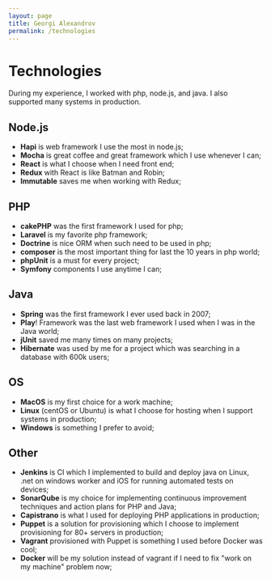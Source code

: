 ```yaml
---
layout: page
title: Georgi Alexandrov
permalink: /technologies
---
```


# Technologies
During my experience, I worked with php, node.js, and java. I also supported many systems in production.

## Node.js

- **Hapi** is web framework I use the most in node.js;
- **Mocha** is great coffee and great framework which I use whenever I can;
- **React** is what I choose when I need front end;
- **Redux** with React is like Batman and Robin;
- **Immutable** saves me when working with Redux;
## PHP

- **cakePHP** was the first framework I used for php;
- **Laravel** is my favorite php framework;
- **Doctrine** is nice ORM when such need to be used in php;
- **composer** is the most important thing for last the 10 years in php world;
- **phpUnit** is a must for every project;
- **Symfony** components I use anytime I can;

## Java

- **Spring** was the first framework I ever used back in 2007;
- **Play**! Framework was the last web framework I used when I was in the Java world;
- **jUnit** saved me many times on many projects;
- **Hibernate** was used by me for a project which was searching in a database with 600k users;

## OS

- **MacOS** is my first choice for a work machine;
- **Linux** (centOS or Ubuntu) is what I choose for hosting when I support systems in production;
- **Windows** is something I prefer to avoid;

## Other

- **Jenkins** is CI which I implemented to build and deploy java on Linux, .net on windows worker and iOS for running automated tests on devices;
- **SonarQube** is my choice for implementing continuous improvement techniques and action plans for PHP and Java;
- **Capistrano** is what I used for deploying PHP applications in production;
- **Puppet** is a solution for provisioning which I choose to implement provisioning for 80+ servers in production;
- **Vagrant** provisioned with Puppet is something I used before Docker was cool;
- **Docker** will be my solution instead of vagrant if I need to fix "work on my machine" problem now;
